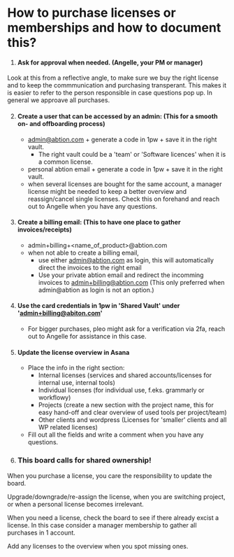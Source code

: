 # How to purchase licenses or memberships and how to document this?

1) #### Ask for approval when needed. (Angelle, your PM or manager)
Look at this from a reflective angle, to make sure we buy the right license and to keep the commmunication and purchasing transperant. This makes it is easier to refer to the person responsible in case questions pop up. In general we approave all purchases.

2) #### Create a user that can be accessed by an admin: (This for a smooth on- and offboarding process)
   - admin@abtion.com + generate a code in 1pw + save it in the right vault. 
     - The right vault could be a 'team' or 'Software licences' when it is a common license.  
   - personal abtion email + generate a code in 1pw + save it in the right vault.
   - when several licenses are bought for the same account, a manager license might be needed to keep a better overview and reassign/cancel single licenses. Check this on forehand and reach out to Angelle when you have any questions. 
  
3) #### Create a billing email: (This to have one place to gather invoices/receipts)
   - admin+billing+<name_of_product>@abtion.com
   - when not able to create a billing email, 
      - use either admin@abtion.com as login, this will automatically direct the invoices to the right email
      - Use your private abtion email and redirect the incomming invoices to admin+billing@abtion.com (This only preferred when admin@abtion as login is not an option.)

4) #### Use the card credentials in 1pw in 'Shared Vault' under 'admin+billing@abiton.com'
   - For bigger purchases, pleo might ask for a verification via 2fa, reach out to Angelle for assistance in this case. 

5) #### Update the license overview in Asana 
   - Place the info in the right section: 
      - Internal licenses (services and shared accounts/licenses for internal use, internal tools) 
      - Individual licenses (for individual use, f.eks. grammarly or workflowy) 
      - Projects (create a new section with the project name, this for easy hand-off and clear overview of used tools per project/team)
      - Other clients and wordpress (Licenses for 'smaller' clients and all WP related licenses)
   - Fill out all the fields and write a comment when you have any questions. 
  
6) ### This board calls for shared ownership! 

When you purchase a license, you care the responsibility to update the board.

Upgrade/downgrade/re-assign the license, when you are switching project, or when a personal license becomes irrelevant. 

When you need a license, check the board to see if there already excist a license. In this case consider a manager membership to gather all purchases in 1 account. 

Add any licenses to the overview when you spot missing ones. 
